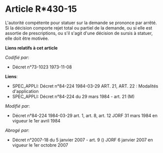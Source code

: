 # Article R*430-15

L'autorité compétente pour statuer sur la demande se prononce par arrêté. Si la décision comporte rejet total ou partiel de
la demande, ou si elle est assortie de prescriptions, ou s'il s'agit d'une décision de sursis à statuer,  elle doit être
motivée.

**Liens relatifs à cet article**

_Codifié par_:

  - Décret n°73-1023 1973-11-08

**Liens**:

  - SPEC_APPLI: Décret n°84-224 1984-03-29 ART. 21, ART. 22 : Modalités d'application
  - SPEC_APPLI: Décret n°84-224 du 29 mars 1984 - art. 21 (M)

_Modifié par_:

  - Décret n°84-224 1984-03-29 art. 1, art. 8, art. 12 JORF 31 mars 1984 en vigueur le 1er avril 1984

_Abrogé par_:

  - Décret n°2007-18 du 5 janvier 2007 - art. 9 () JORF 6 janvier 2007 en vigueur le 1er octobre 2007
